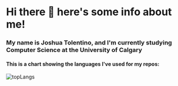 # Hi there 👋 here's some info about me!

### My name is Joshua Tolentino, and I'm currently studying Computer Science at the University of Calgary 

#### This is a chart showing the languages I've used for my repos:

![topLangs](https://github-readme-stats-ochre-zeta.vercel.app/api/top-langs/?username=jtolentino1&hide_title=true&card_width=500&theme=gradient)

